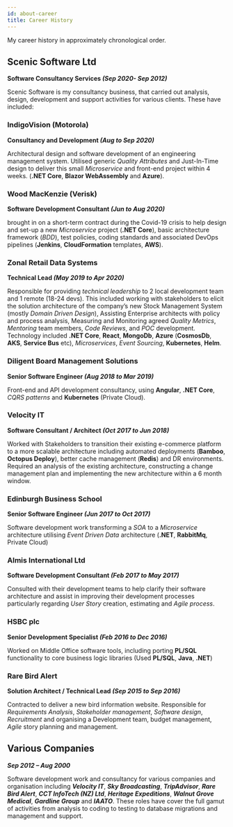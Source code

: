 ```yaml
---
id: about-career
title: Career History
---
```

My career history in approximately chronological order.

## Scenic Software Ltd 
**Software Consultancy Services *(Sep 2020- Sep 2012)***

Scenic Software is my consultancy business, that carried out analysis, design, development and support activities for various clients. These have included:

### IndigoVision (Motorola)
**Consultancy and Development *(Aug to Sep 2020)***

Architectural design and software development of an engineering management system. Utilised generic *Quality Attributes* and Just-In-Time design to deliver this small *Microservice* and front-end project within 4 weeks. (**.NET Core**, **Blazor WebAssembly** and **Azure**).

### Wood MacKenzie (Verisk)
**Software Development Consultant *(Jun to Aug 2020)***

brought in on a short-term contract during the Covid-19 crisis to help design and set-up a new *Microservice* project (**.NET Core**), basic architecture framework (*BDD*), test policies, coding standards and associated DevOps pipelines (**Jenkins**, **CloudFormation** templates, **AWS**).

### Zonal Retail Data Systems
**Technical Lead *(May 2019 to Apr 2020)***

Responsible for providing *technical leadership* to 2 local development team and 1 remote (18-24 devs). This included working with stakeholders to elicit the solution architecture of the company’s new Stock Management System (mostly *Domain Driven Design*), Assisting Enterprise architects with policy and process analysis, Measuring and Monitoring agreed *Quality Metrics*, *Mentoring* team members, *Code Reviews*, and *POC* development. Technology included **.NET Core**, **React**, **MongoDb**, **Azure** (**CosmosDb**, **AKS**, **Service Bus** etc), *Microservices*, *Event Sourcing*, **Kubernetes**, **Helm**.

### Diligent Board Management Solutions
**Senior Software Engineer *(Aug 2018 to Mar 2019)***

Front-end and API development consultancy, using **Angular**, **.NET Core**, *CQRS patterns* and **Kubernetes** (Private Cloud).

### Velocity IT
**Software Consultant / Architect *(Oct 2017 to Jun 2018)***

Worked with Stakeholders to transition their existing e-commerce platform to a more scalable architecture including automated deployments (**Bamboo**, **Octopus Deploy**), better cache management (**Redis**) and DR environments. Required an analysis of the existing architecture, constructing a change management plan and implementing the new architecture within a 6 month window.

### Edinburgh Business School
**Senior Software Engineer *(Jun 2017 to Oct 2017)***

Software development work transforming a *SOA* to a *Microservice* architecture utilising *Event Driven Data* architecture (**.NET**, **RabbitMq**, Private Cloud)

### Almis International Ltd
**Software Development Consultant *(Feb 2017 to May 2017)***

Consulted with their development teams to help clarify their software architecture and assist in improving their development processes particularly regarding *User Story* creation, estimating and *Agile process*.

### HSBC plc
**Senior Development Specialist *(Feb 2016 to Dec 2016)***

Worked on Middle Office software tools, including porting **PL/SQL** functionality to core business logic libraries (Used **PL/SQL**, **Java**, **.NET**)

### Rare Bird Alert
**Solution Architect / Technical Lead *(Sep 2015 to Sep 2016)***

Contracted to deliver a new bird information website. Responsible for *Requirements Analysis*, *Stakeholder management*, *Software design*, *Recruitment* and organising a Development team, budget management, *Agile* story planning and management.


## Various Companies
***Sep 2012 – Aug 2000***

Software development work and consultancy for various companies and organisation including ***Velocity IT***, ***Sky Broadcasting***, ***TripAdvisor***, ***Rare Bird Alert***, ***CCT InfoTech (NZ) Ltd***, ***Heritage Expeditions***, ***Walnut Grove Medical***, ***Gardline Group*** and ***IAATO***. These roles have cover the full gamut of activities from analysis to coding to testing to database migrations and management and support.